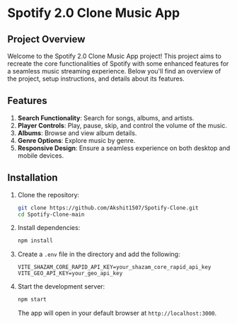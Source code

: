 # Spotify 2.0 Clone Music App

## Project Overview

Welcome to the Spotify 2.0 Clone Music App project! This project aims to recreate the core functionalities of Spotify with some enhanced features for a seamless music streaming experience. Below you'll find an overview of the project, setup instructions, and details about its features.

## Features

1. **Search Functionality**: Search for songs, albums, and artists.
2. **Player Controls**: Play, pause, skip, and control the volume of the music.
3. **Albums**: Browse and view album details.
4. **Genre Options**: Explore music by genre.
5. **Responsive Design**: Ensure a seamless experience on both desktop and mobile devices.

## Installation

1. Clone the repository:

   ```bash
   git clone https://github.com/Akshit1507/Spotify-Clone.git
   cd Spotify-Clone-main
   ```

2. Install dependencies:

   ```bash
   npm install
   ```

3. Create a `.env` file in the directory and add the following:

   ```env
   VITE_SHAZAM_CORE_RAPID_API_KEY=your_shazam_core_rapid_api_key
   VITE_GEO_API_KEY=your_geo_api_key
   ```

4. Start the development server:

   ```bash
   npm start
   ```

   The app will open in your default browser at `http://localhost:3000`.
